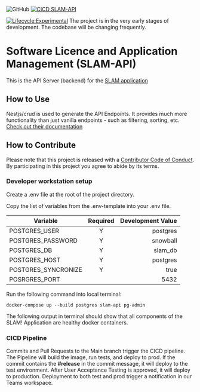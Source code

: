 ![GitHub](https://img.shields.io/github/license/bcgov/citz-imb)
[![CICD SLAM-API](https://github.com/bcgov/citz-imb-slam-api/actions/workflows/CICD.yml/badge.svg)](https://github.com/bcgov/citz-imb-slam-api/actions/workflows/CICD.yml)

[![Lifecycle:Experimental](https://img.shields.io/badge/Lifecycle-Experimental-339999)](Redirect-URL)
The project is in the very early stages of development. The codebase will be changing frequently.

# Software Licence and Application Management (SLAM-API)

This is the API Server (backend) for the [SLAM application](https://github.com/bcgov/citz-imb-slam-app)

## How to Use

Nestjs/crud is used to generate the API Endpoints. It provides much more functionality than just vanilla endpoints - such as filtering, sorting, etc. [Check out their documentation](https://github.com/nestjsx/crud/wiki/Requests)

## How to Contribute

Please note that this project is released with a [Contributor Code of Conduct](Code_of_Conduct.md). By participating in this project you agree to abide by its terms.

### Developer workstation setup

Create a .env file at the root of the project directory.

Copy the list of variables from the .env-template into your .env file.

| Variable            | Required | Development Value |
| ------------------- | :------: | ----------------: |
| POSTGRES_USER       |    Y     |          postgres |
| POSTGRES_PASSWORD   |    Y     |          snowball |
| POSTGRES_DB         |    Y     |           slam_db |
| POSTGRES_HOST       |    Y     |          postgres |
| POSTGRES_SYNCRONIZE |    Y     |              true |
| POSRGRES_PORT       |          |              5432 |

Run the following command into local terminal:

```
docker-compose up --build postgres slam-api pg-admin
```

The following output in terminal should show that all components of the SLAM! Application are healthy docker containers.

### CICD Pipeline

Commits and Pull Requests to the Main branch trigger the CICD pipeline. The Pipeline will build the image, run tests, and deploy to prod. If the commit contains the **#release** in the commit message, it will deploy to the test environment. After User Acceptance Testing is approved, it will deploy to production. Deployment to both test and prod trigger a notification in our Teams workspace.
